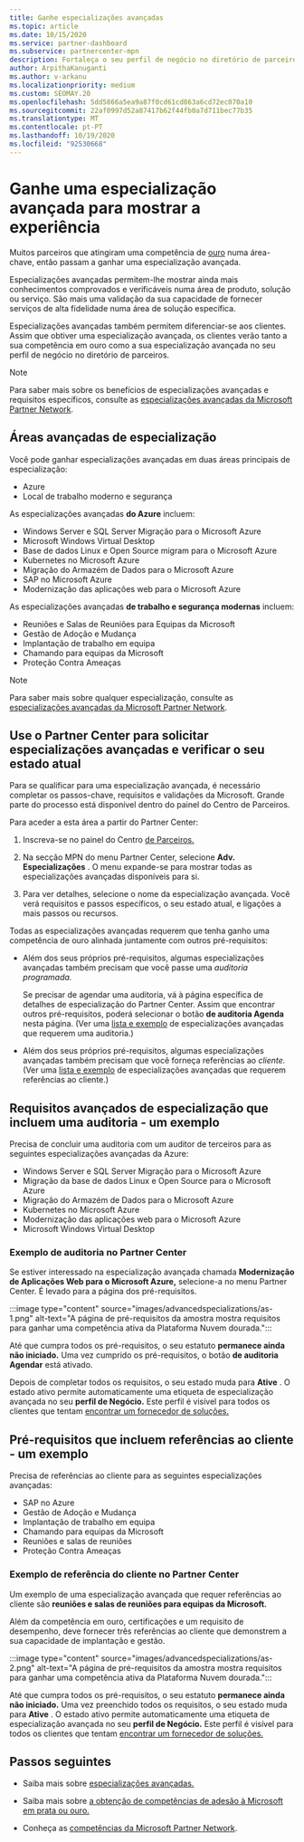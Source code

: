 ```yaml
---
title: Ganhe especializações avançadas
ms.topic: article
ms.date: 10/15/2020
ms.service: partner-dashboard
ms.subservice: partnercenter-mpn
description: Fortaleça o seu perfil de negócio no diretório de parceiros da Microsoft. Aprenda a ganhar especializações avançadas juntamente com as suas competências Gold e Silver.
author: ArpithaKanuganti
ms.author: v-arkanu
ms.localizationpriority: medium
ms.custom: SEOMAY.20
ms.openlocfilehash: 5dd5866a5ea9a87f0cd61cd863a6cd72ec070a10
ms.sourcegitcommit: 22af0997d52a87417b62f44fb0a7d711bec77b35
ms.translationtype: MT
ms.contentlocale: pt-PT
ms.lasthandoff: 10/19/2020
ms.locfileid: "92530668"
---
```

# <a name="earn-an-advanced-specialization-to-showcase-expertise"></a>Ganhe uma especialização avançada para mostrar a experiência

Muitos parceiros que atingiram uma competência de [ouro](learn-about-competencies.md) numa área-chave, então passam a ganhar uma especialização avançada.

Especializações avançadas permitem-lhe mostrar ainda mais conhecimentos comprovados e verificáveis numa área de produto, solução ou serviço. São mais uma validação da sua capacidade de fornecer serviços de alta fidelidade numa área de solução específica.

Especializações avançadas também permitem diferenciar-se aos clientes. Assim que obtiver uma especialização avançada, os clientes verão tanto a sua competência em ouro como a sua especialização avançada no seu perfil de negócio no diretório de parceiros.

> [!NOTE]
> Para saber mais sobre os benefícios de especializações avançadas e requisitos específicos, consulte as [especializações avançadas da Microsoft Partner Network](https://partner.microsoft.com/membership/advanced-specialization).

## <a name="advanced-specialization-areas"></a>Áreas avançadas de especialização

Você pode ganhar especializações avançadas em duas áreas principais de especialização:

- Azure
- Local de trabalho moderno e segurança

As especializações avançadas **do Azure** incluem:

- Windows Server e SQL Server Migração para o Microsoft Azure 
- Microsoft Windows Virtual Desktop
- Base de dados Linux e Open Source migram para o Microsoft Azure
- Kubernetes no Microsoft Azure
- Migração do Armazém de Dados para o Microsoft Azure
- SAP no Microsoft Azure
- Modernização das aplicações web para o Microsoft Azure
 
As especializações avançadas **de trabalho e segurança modernas** incluem:

- Reuniões e Salas de Reuniões para Equipas da Microsoft
- Gestão de Adoção e Mudança
- Implantação de trabalho em equipa
- Chamando para equipas da Microsoft
- Proteção Contra Ameaças
 
> [!NOTE]
> Para saber mais sobre qualquer especialização, consulte as [especializações avançadas da Microsoft Partner Network](https://partner.microsoft.com/membership/advanced-specialization).

## <a name="use-partner-center-to-apply-for-advanced-specializations-and-check-their-current-status"></a>Use o Partner Center para solicitar especializações avançadas e verificar o seu estado atual

Para se qualificar para uma especialização avançada, é necessário completar os passos-chave, requisitos e validações da Microsoft. Grande parte do processo está disponível dentro do painel do Centro de Parceiros.

Para aceder a esta área a partir do Partner Center:

1. Inscreva-se no painel do Centro [de Parceiros.](https://partner.microsoft.com/dashboard/home)

2. Na secção MPN do menu Partner Center, selecione **Adv. Especializações** . O menu expande-se para mostrar todas as especializações avançadas disponíveis para si.

3. Para ver detalhes, selecione o nome da especialização avançada. Você verá requisitos e passos específicos, o seu estado atual, e ligações a mais passos ou recursos.

Todas as especializações avançadas requerem que tenha ganho uma competência de ouro alinhada juntamente com outros pré-requisitos:

- Além dos seus próprios pré-requisitos, algumas especializações avançadas também precisam que você passe uma *auditoria programada.*

  Se precisar de agendar uma auditoria, vá à página específica de detalhes de especialização do Partner Center. Assim que encontrar outros pré-requisitos, poderá selecionar o botão **de auditoria Agenda** nesta página. (Ver uma [lista e exemplo](advanced-specializations.md#advanced-specialization-requirements-that-include-an-audit---an-example) de especializações avançadas que requerem uma auditoria.)

- Além dos seus próprios pré-requisitos, algumas especializações avançadas também precisam que você forneça referências ao *cliente.* (Ver uma [lista e exemplo](advanced-specializations.md#prerequisites-that-include-customer-references---an-example) de especializações avançadas que requerem referências ao cliente.)

## <a name="advanced-specialization-requirements-that-include-an-audit---an-example"></a>Requisitos avançados de especialização que incluem uma auditoria - um exemplo

Precisa de concluir uma auditoria com um auditor de terceiros para as seguintes especializações avançadas da Azure:

- Windows Server e SQL Server Migração para o Microsoft Azure
- Migração da base de dados Linux e Open Source para o Microsoft Azure
- Migração do Armazém de Dados para o Microsoft Azure
- Kubernetes no Microsoft Azure
- Modernização das aplicações web para o Microsoft Azure
- Microsoft Windows Virtual Desktop

### <a name="audit-example-in-partner-center"></a>Exemplo de auditoria no Partner Center

Se estiver interessado na especialização avançada chamada **Modernização de Aplicações Web para o Microsoft Azure,** selecione-a no menu Partner Center. É levado para a página dos pré-requisitos.

:::image type="content" source="images/advancedspecializations/as-1.png" alt-text="A página de pré-requisitos da amostra mostra requisitos para ganhar uma competência ativa da Plataforma Nuvem dourada.":::

Até que cumpra todos os pré-requisitos, o seu estatuto **permanece ainda não iniciado.**
Uma vez cumprido os pré-requisitos, o botão **de auditoria Agendar** está ativado.

Depois de completar todos os requisitos, o seu estado muda para **Ative** . O estado ativo permite automaticamente uma etiqueta de especialização avançada no seu **perfil de Negócio.** Este perfil é visível para todos os clientes que tentam [encontrar um fornecedor de soluções.](https://www.microsoft.com/solution-providers/home)

## <a name="prerequisites-that-include-customer-references---an-example"></a>Pré-requisitos que incluem referências ao cliente - um exemplo

Precisa de referências ao cliente para as seguintes especializações avançadas:

- SAP no Azure
- Gestão de Adoção e Mudança
- Implantação de trabalho em equipa
- Chamando para equipas da Microsoft
- Reuniões e salas de reuniões
- Proteção Contra Ameaças

### <a name="customer-reference-example-in-partner-center"></a>Exemplo de referência do cliente no Partner Center

Um exemplo de uma especialização avançada que requer referências ao cliente são **reuniões e salas de reuniões para equipas da Microsoft.**

Além da competência em ouro, certificações e um requisito de desempenho, deve fornecer três referências ao cliente que demonstrem a sua capacidade de implantação e gestão.

:::image type="content" source="images/advancedspecializations/as-2.png" alt-text="A página de pré-requisitos da amostra mostra requisitos para ganhar uma competência ativa da Plataforma Nuvem dourada.":::

Até que cumpra todos os pré-requisitos, o seu estatuto **permanece ainda não iniciado.** Uma vez preenchido todos os requisitos, o seu estado muda para **Ative** . O estado ativo permite automaticamente uma etiqueta de especialização avançada no seu **perfil de Negócio.** Este perfil é visível para todos os clientes que tentam [encontrar um fornecedor de soluções.](https://www.microsoft.com/solution-providers/home)

## <a name="next-steps"></a>Passos seguintes

- Saiba mais sobre [especializações avançadas.](https://partner.microsoft.com/membership/advanced-specialization)

- Saiba mais sobre [a obtenção de competências de adesão à Microsoft em prata ou ouro.](learn-about-competencies.md)

- Conheça as [competências da Microsoft Partner Network](https://partner.microsoft.com/membership/competencies).